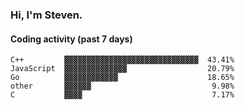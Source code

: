 ### Hi, I'm Steven.

#### Coding activity (past 7 days)
```
C++         ▓▓▓▓▓▓▓▓▓▓▓▓▓▓▓▓▓▓▓▓▓▓▓▓▓▓▓▓▓▓  43.41%
JavaScript  ▓▓▓▓▓▓▓▓▓▓▓▓▓▓                  20.79%
Go          ▓▓▓▓▓▓▓▓▓▓▓▓                    18.65%
other       ▓▓▓▓▓▓                           9.98%
C           ▓▓▓▓                             7.17%
```
